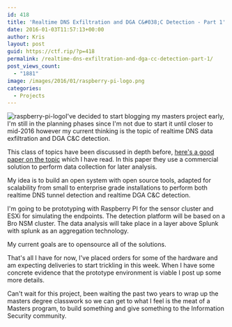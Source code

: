 ```yaml
---
id: 418
title: 'Realtime DNS Exfiltration and DGA C&#038;C Detection - Part 1'
date: 2016-01-03T11:57:13+00:00
author: Kris
layout: post
guid: https://ctf.rip/?p=418
permalink: /realtime-dns-exfiltration-and-dga-cc-detection-part-1/
post_views_count:
  - "1881"
image: /images/2016/01/raspberry-pi-logo.png
categories:
  - Projects
---
```

<img class=" wp-image-422 alignleft" src="/images/2016/01/raspberry-pi-logo.png" alt="raspberry-pi-logo" width="220" height="276" srcset="/images/2016/01/raspberry-pi-logo.png 511w, /images/2016/01/raspberry-pi-logo-239x300.png 239w" sizes="(max-width: 220px) 100vw, 220px" />I've decided to start blogging my masters project early, I'm still in the planning phases since I'm not due to start it until closer to mid-2016 however my current thinking is the topic of realtime DNS data exfiltration and DGA C&C detection.

This class of topics have been discussed in depth before, <a href="https://www.sans.org/reading-room/whitepapers/dns/detecting-dns-tunneling-34152" target="_blank">here's a good paper on the topic</a> which I have read. In this paper they use a commercial solution to perform data collection for later analysis.

My idea is to build an open system with open source tools, adapted for scalability from small to enterprise grade installations to perform both realtime DNS tunnel detection and realtime DGA C&C detection.

I'm going to be prototyping with Raspberry PI for the sensor cluster and ESXi for simulating the endpoints. The detection platform will be based on a Bro NSM cluster. The data analysis will take place in a layer above Splunk with splunk as an aggregation technology.

My current goals are to opensource all of the solutions.

That's all I have for now, I've placed orders for some of the hardware and am expecting deliveries to start trickling in this week. When I have some concrete evidence that the prototype environment is viable I post up some more details.

Can't wait for this project, been waiting the past two years to wrap up the masters degree classwork so we can get to what I feel is the meat of a Masters program, to build something and give something to the Information Security community.